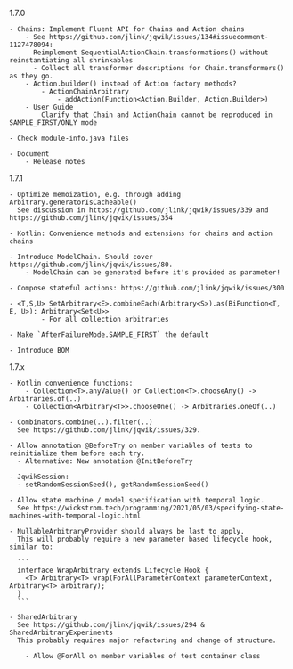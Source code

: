 
1.7.0

    - Chains: Implement Fluent API for Chains and Action chains
        - See https://github.com/jlink/jqwik/issues/134#issuecomment-1127478094:
          Reimplement SequentialActionChain.transformations() without reinstantiating all shrinkables
          - Collect all transformer descriptions for Chain.transformers() as they go.
        - Action.builder() instead of Action factory methods?
            - ActionChainArbitrary
                - addAction(Function<Action.Builder, Action.Builder>)
        - User Guide
            Clarify that Chain and ActionChain cannot be reproduced in SAMPLE_FIRST/ONLY mode 

    - Check module-info.java files

    - Document
        - Release notes

1.7.1

    - Optimize memoization, e.g. through adding Arbitrary.generatorIsCacheable()
      See discussion in https://github.com/jlink/jqwik/issues/339 and https://github.com/jlink/jqwik/issues/354

    - Kotlin: Convenience methods and extensions for chains and action chains

    - Introduce ModelChain. Should cover https://github.com/jlink/jqwik/issues/80.
        - ModelChain can be generated before it's provided as parameter!

    - Compose stateful actions: https://github.com/jlink/jqwik/issues/300

    - <T,S,U> SetArbitrary<E>.combineEach(Arbitrary<S>).as(BiFunction<T, E, U>): Arbitrary<Set<U>>
            - For all collection arbitraries

    - Make `AfterFailureMode.SAMPLE_FIRST` the default

    - Introduce BOM

1.7.x

    - Kotlin convenience functions:
        - Collection<T>.anyValue() or Collection<T>.chooseAny() -> Arbitraries.of(..)
        - Collection<Arbitrary<T>>.chooseOne() -> Arbitraries.oneOf(..)

    - Combinators.combine(..).filter(..)
      See https://github.com/jlink/jqwik/issues/329.

    - Allow annotation @BeforeTry on member variables of tests to reinitialize them before each try.
      - Alternative: New annotation @InitBeforeTry

    - JqwikSession:
      - setRandomSessionSeed(), getRandomSessionSeed()

    - Allow state machine / model specification with temporal logic.
      See https://wickstrom.tech/programming/2021/05/03/specifying-state-machines-with-temporal-logic.html

    - NullableArbitraryProvider should always be last to apply.
      This will probably require a new parameter based lifecycle hook, similar to:

      ```
      interface WrapArbitrary extends Lifecycle Hook {
        <T> Arbitrary<T> wrap(ForAllParameterContext parameterContext, Arbitrary<T> arbitrary);
      }
      ```

    - SharedArbitrary
      See https://github.com/jlink/jqwik/issues/294 & SharedArbitraryExperiments
      This probably requires major refactoring and change of structure.

        - Allow @ForAll on member variables of test container class


